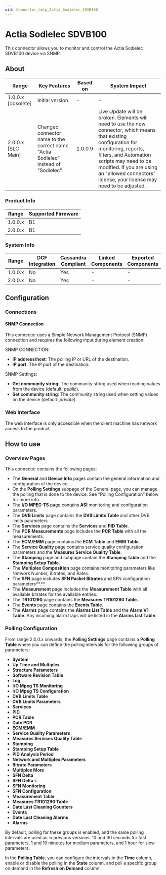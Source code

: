 ```yaml
---
uid: Connector_help_Actia_Sodielec_SDVB100
---
```


# Actia Sodielec SDVB100

This connector allows you to monitor and control the Actia Sodielec SDVB100 device via SNMP.

## About

| **Range**            | **Key Features**                                                                   | **Based on** | **System Impact**                                                                                                                                                                                                                                                                          |
|----------------------|------------------------------------------------------------------------------------|--------------|--------------------------------------------------------------------------------------------------------------------------------------------------------------------------------------------------------------------------------------------------------------------------------------------|
| 1.0.0.x \[obsolete\] | Initial version.                                                                   | \-           | \-                                                                                                                                                                                                                                                                                         |
| 2.0.0.x \[SLC Main\] | Changed connector name to the correct name "Actia Sodielec" instead of "Sodielec". | 1.0.0.9      | Live Update will be broken. Elements will need to use the new connector, which means that existing configuration for monitoring, reports, filters, and Automation scripts may need to be modified. If you are using an "allowed connectors" license, your license may need to be adjusted. |

### Product Info

| Range     | Supported Firmware     |
|-----------|------------------------|
| 1.0.0.x   | B1                     |
| 2.0.0.x   | B1                     |

### System Info

| Range     | DCF Integration     | Cassandra Compliant     | Linked Components     | Exported Components     |
|-----------|---------------------|-------------------------|-----------------------|-------------------------|
| 1.0.0.x   | No                  | Yes                     | \-                    | \-                      |
| 2.0.0.x   | No                  | Yes                     | \-                    | \-                      |

## Configuration

### Connections

#### SNMP Connection

This connector uses a Simple Network Management Protocol (SNMP) connection and requires the following input during element creation:

SNMP CONNECTION:

- **IP address/host**: The polling IP or URL of the destination.
- **IP port**: The IP port of the destination.

SNMP Settings:

- **Get community string**: The community string used when reading values from the device (default: *public*).
- **Set community string**: The community string used when setting values on the device (default: *private*).

### Web Interface

The web interface is only accessible when the client machine has network access to the product.

## How to use

### Overview Pages

This connector contains the following pages:

- The **General** and **Device Info** pages contain the general information and configuration of the device.
- On the **Polling Settings** subpage of the General page, you can manage the polling that is done to the device. See "Polling Configuration" below for more info.
- The **I/O MPEG-TS** page contains **ASI** monitoring and configuration parameters.
- The **DVB Limits** page contains the **DVB Limits Table** and other DVB limits parameters
- The **Services** page contains the **Services** and **PID** **Table**.
- The **PCR Measurements** page includes the **PCR Table** with all the measurements.
- The **ECM/EMM** page contains the **ECM Table** and **EMM Table.**
- The **Service Quality** page contains service quality configuration parameters and the **Measures Service Quality Table**.
- The **Stamping** page and subpage contain the **Stamping Table** and the **Stamping Setup Table.**
- The **Multiplex Composition** page contains monitoring parameters like Network Number, Bitrates, and Rates.
- The **SFN** page includes **SFN Packet Bitrates** and SFN configuration parameters**.**
- The **Measurement** page includes the **Measurement Table** with all available bitrates for the available entries.
- The **TR101290** page contains the **Measures TR101290 Table.**
- The **Events** page contains the **Events Table**.
- The **Alarms** page contains the **Alarms List Table** and the **Alarm V1 Table**. Any incoming alarm traps will be listed in the **Alarms List Table**.

### Polling Configuration

From range 2.0.0.x onwards, the **Polling Settings** page contains a **Polling Table** where you can define the polling intervals for the following groups of parameters:

- **System**
- **Up Time and Multiplex**
- **Structure Parameters**
- **Software Revision Table**
- **Log**
- **I/O Mpeg TS Monitoring**
- **I/O Mpeg TS Configuration**
- **DVB Limits Table**
- **DVB Limits Parameters**
- **Services**
- **PID**
- **PCR Table**
- **Date PCR**
- **ECM/EMM**
- **Service Quality Parameters**
- **Measures Services Quality Table**
- **Stamping**
- **Stamping Setup Table**
- **PID Analysis Period**
- **Network and Multiplex Parameters**
- **Bitrate Parameters**
- **Multiplex More**
- **SFN Delta**
- **SFN Delta-i**
- **SFN Monitoring**
- **SFN Configuration**
- **Measurement Table**
- **Measures TR101290 Table**
- **Date Last Cleaning Counters**
- **Events**
- **Date Last Cleaning Alarms**
- **Alarms**

By default, polling for these groups is enabled, and the same polling intervals are used as in previous versions: 10 and 30 seconds for fast parameters, 1 and 10 minutes for medium parameters, and 1 hour for slow parameters.

In the **Polling Table**, you can configure the intervals in the **Time** column, enable or disable the polling in the **State** column, and poll a specific group on demand in the **Refresh on Demand** column.
